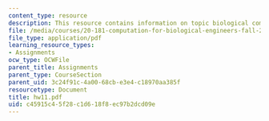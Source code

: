 ```yaml
---
content_type: resource
description: This resource contains information on topic biological computation.
file: /media/courses/20-181-computation-for-biological-engineers-fall-2006/c45915c45f28c1d618f8ec97b2dcd09e_hw11.pdf
file_type: application/pdf
learning_resource_types:
- Assignments
ocw_type: OCWFile
parent_title: Assignments
parent_type: CourseSection
parent_uid: 3c24f91c-4a00-68cb-e3e4-c18970aa385f
resourcetype: Document
title: hw11.pdf
uid: c45915c4-5f28-c1d6-18f8-ec97b2dcd09e
---
```

